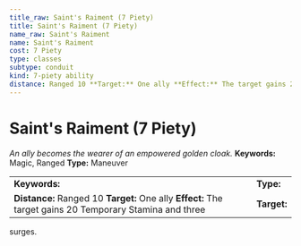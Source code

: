 ```yaml
---
title_raw: Saint's Raiment (7 Piety)
title: Saint's Raiment (7 Piety)
name_raw: Saint's Raiment
name: Saint's Raiment
cost: 7 Piety
type: classes
subtype: conduit
kind: 7-piety ability
distance: Ranged 10 **Target:** One ally **Effect:** The target gains 20 Temporary Stamina and three
---
```


# Saint's Raiment (7 Piety)

*An ally becomes the wearer of an empowered golden cloak.* **Keywords:** Magic, Ranged **Type:** Maneuver

|                                                                                                          |             |
| :------------------------------------------------------------------------------------------------------- | :---------- |
| **Keywords:**                                                                                            | **Type:**   |
| **Distance:** Ranged 10 **Target:** One ally **Effect:** The target gains 20 Temporary Stamina and three | **Target:** |

surges.
